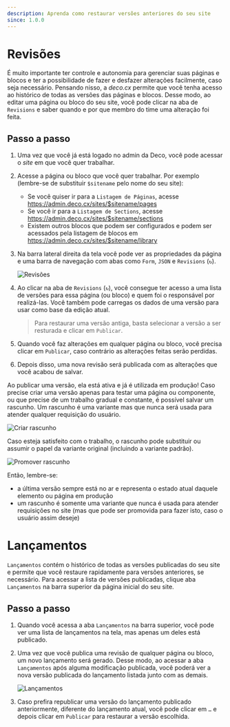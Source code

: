 ```yaml
---
description: Aprenda como restaurar versões anteriores do seu site
since: 1.0.0
---
```


# Revisões

É muito importante ter controle e autonomia para gerenciar suas páginas e blocos
e ter a possibilidade de fazer e desfazer alterações facilmente, caso seja
necessário. Pensando nisso, a _deco.cx_ permite que você tenha acesso ao
histórico de todas as versões das páginas e blocos. Desse modo, ao editar uma
página ou bloco do seu site, você pode clicar na aba de `Revisions` e saber
quando e por que membro do time uma alteração foi feita.

## Passo a passo

1. Uma vez que você já está logado no admin da Deco, você pode acessar o _site_
   em que você quer trabalhar.

2. Acesse a página ou bloco que você quer trabalhar. Por exemplo (lembre-se de
   substituir `$sitename` pelo nome do seu site):
   - Se você quiser ir para a `Listagem de Páginas`, acesse
     <https://admin.deco.cx/sites/$sitename/pages>
   - Se você ir para a `Listagem de Sections`, acesse
     <https://admin.deco.cx/sites/$sitename/sections>
   - Existem outros blocos que podem ser configurados e podem ser acessados pela
     listagem de blocos em <https://admin.deco.cx/sites/$sitename/library>

3. Na barra lateral direita da tela você pode ver as propriedades da página e
   uma barra de navegação com abas como `Form`, `JSON` e `Revisions` (`↻`).

    ![Revisões](https://github.com/deco-cx/apps/assets/882438/86b9b319-e314-4928-ac84-db415358ed28)

4. Ao clicar na aba de `Revisions` (`↻`), você consegue ter acesso a uma lista
   de versões para essa página (ou bloco) e quem foi o responsável por
   realizá-las. Você também pode carregas os dados de uma versão para usar como
   base da edição atual.

    > Para restaurar uma versão antiga, basta selecionar a versão a ser resturada e clicar em `Publicar`.

5. Quando você faz alterações em qualquer página ou bloco, você precisa clicar
   em `Publicar`, caso contrário as alterações feitas serão perdidas.

6. Depois disso, uma nova revisão será publicada com as alterações que você
   acabou de salvar.

Ao publicar uma versão, ela está ativa e já é utilizada em produção! Caso
precise criar uma versão apenas para testar uma página ou componente, ou que
precise de um trabalho gradual e constante, é possível salvar um rascunho. Um
rascunho é uma variante mas que nunca será usada para atender qualquer
requisição do usuário.

![Criar rascunho](https://github.com/deco-cx/apps/assets/882438/c8667427-e2cb-4296-a976-8b9de3ab4ef4)

Caso esteja satisfeito com o trabalho, o rascunho pode substituir ou assumir o
papel da variante original (incluindo a variante padrão).

![Promover rascunho](https://github.com/deco-cx/apps/assets/882438/5da5cd0a-7212-424a-abd1-c91e54938dca)

Então, lembre-se:

- a última versão sempre está no ar e representa o estado atual daquele elemento
  ou página em produção
- um rascunho é somente uma variante que nunca é usada para atender requisições
  no site (mas que pode ser promovida para fazer isto, caso o usuário assim
  deseje)

# Lançamentos

`Lançamentos` contém o histórico de todas as versões publicadas do seu site e
permite que você restaure rapidamente para versões anteriores, se necessário.
Para acessar a lista de versões publicadas, clique aba `Lançamentos` na barra
superior da página inicial do seu site.

## Passo a passo

1. Quando você acessa a aba `Lançamentos` na barra superior, você pode ver uma
   lista de lançamentos na tela, mas apenas um deles está publicado.
2. Uma vez que você publica uma revisão de qualquer página ou bloco, um novo
   lançamento será gerado. Desse modo, ao acessar a aba `Lançamentos` após
   alguma modificação publicada, você poderá ver a nova versão publicada do
   lançamento listada junto com as demais.

    ![Lançamentos](https://github.com/deco-cx/apps/assets/882438/719d710a-61a0-4aaf-b253-556b4195f3e0)

3. Caso prefira republicar uma versão do lançamento publicado anteriormente,
   diferente do lançamento atual, você pode clicar em `…` e depois clicar em
   `Publicar` para restaurar a versão escolhida.
